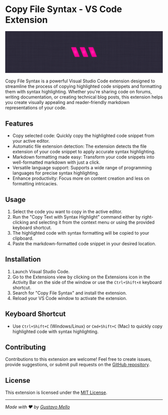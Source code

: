 # Copy File Syntax - VS Code Extension

![Copy File Syntax banner](./assets/banner.png)

Copy File Syntax is a powerful Visual Studio Code extension designed to streamline the process of copying highlighted code snippets and formatting them with syntax highlighting. Whether you're sharing code on forums, writing documentation, or creating technical blog posts, this extension helps you create visually appealing and reader-friendly markdown representations of your code.

## Features

- Copy selected code: Quickly copy the highlighted code snippet from your active editor.
- Automatic file extension detection: The extension detects the file extension of your code snippet to apply accurate syntax highlighting.
- Markdown formatting made easy: Transform your code snippets into well-formatted markdown with just a click.
- Versatile language support: Supports a wide range of programming languages for precise syntax highlighting.
- Enhance productivity: Focus more on content creation and less on formatting intricacies.

## Usage

1. Select the code you want to copy in the active editor.
2. Run the "Copy Text with Syntax Highlight" command either by right-clicking and selecting it from the context menu or using the provided keyboard shortcut.
3. The highlighted code with syntax formatting will be copied to your clipboard.
4. Paste the markdown-formatted code snippet in your desired location.

## Installation

1. Launch Visual Studio Code.
2. Go to the Extensions view by clicking on the Extensions icon in the Activity Bar on the side of the window or use the `Ctrl+Shift+X` keyboard shortcut.
3. Search for "Copy File Syntax" and install the extension.
4. Reload your VS Code window to activate the extension.

## Keyboard Shortcut

- Use `Ctrl+Shift+C` (Windows/Linux) or `Cmd+Shift+C` (Mac) to quickly copy highlighted code with syntax highlighting.

## Contributing

Contributions to this extension are welcome! Feel free to create issues, provide suggestions, or submit pull requests on the [GitHub repository](https://github.com/GustavoMelloGit/copy-file-syntax-extension).

## License

This extension is licensed under the [MIT License](LICENSE).

---

*Made with ❤️ by [Gustavo Mello](https://www.linkedin.com/in/gustavo-marques-mello/)*
